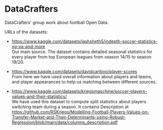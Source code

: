 # DataCrafters
DataCrafters' group work about football Open Data.

URLs of the datasets:
* https://www.kaggle.com/datasets/jashsheth5/indepth-soccer-statistics-xg-xa-and-more <br>
  Our main source. The dataset contains detailed seasonal statistics for every player from top European leagues from season 14/15 to season 19/20.
* https://www.kaggle.com/datasets/davidcariboo/player-scores <br>
  From here we have used overall information about players and teams, and player appearances to help us matching between different sources. <br>
  
* https://www.kaggle.com/datasets/kriegsmaschine/soccer-players-values-and-their-statistics/  <br>
  We have used this dataset to compute split statistics about players switching team during a season. It contains
  Description at https://github.com/RSKriegs/Modelling-Football-Players-Values-on-Transfer-Market-and-Their-Determinants-using-Robust-Regression/blob/main/data/columns_description.pdf
